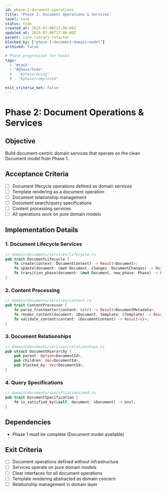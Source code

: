 ```yaml
---
id: phase-2-document-operations
title: "Phase 2: Document Operations & Services"
level: task
status: todo
created_at: 2025-07-06T17:00:00Z
updated_at: 2025-07-06T17:00:00Z
parent: core-library-refactor
blocked_by: ["phase-1-document-domain-model"]
archived: false

# Phase progression for tasks
tags:
  - "#task"
  - "#phase/todo"
  # - "#phase/doing"
  # - "#phase/completed"

exit_criteria_met: false
---
```


# Phase 2: Document Operations & Services

## Objective

Build document-centric domain services that operate on the clean Document model from Phase 1.

## Acceptance Criteria

- [ ] Document lifecycle operations defined as domain services
- [ ] Template rendering as a document operation
- [ ] Document relationship management
- [ ] Document search/query specifications
- [ ] Content processing services
- [ ] All operations work on pure domain models

## Implementation Details

### 1. Document Lifecycle Services
```rust
// domain/documents/services/lifecycle.rs
pub trait DocumentLifecycle {
    fn create(context: DocumentContext) -> Result<Document>;
    fn update(document: &mut Document, changes: DocumentChanges) -> Result<()>;
    fn transition_phase(document: &mut Document, new_phase: Phase) -> Result<()>;
}
```

### 2. Content Processing
```rust
// domain/documents/services/content.rs
pub trait ContentProcessor {
    fn parse_frontmatter(content: &str) -> Result<DocumentMetadata>;
    fn render_content(document: &Document, template: &Template) -> Result<String>;
    fn validate_content(content: &DocumentContent) -> Result<()>;
}
```

### 3. Document Relationships
```rust
// domain/documents/services/relationships.rs
pub struct DocumentHierarchy {
    pub parent: Option<DocumentId>,
    pub children: Vec<DocumentId>,
    pub blocked_by: Vec<DocumentId>,
}
```

### 4. Query Specifications
```rust
// domain/documents/specifications/mod.rs
pub trait DocumentSpecification {
    fn is_satisfied_by(&self, document: &Document) -> bool;
}
```

## Dependencies

- Phase 1 must be complete (Document model available)

## Exit Criteria

- [ ] Document operations defined without infrastructure
- [ ] Services operate on pure domain models
- [ ] Clear interfaces for all document operations
- [ ] Template rendering abstracted as domain concern
- [ ] Relationship management in domain layer